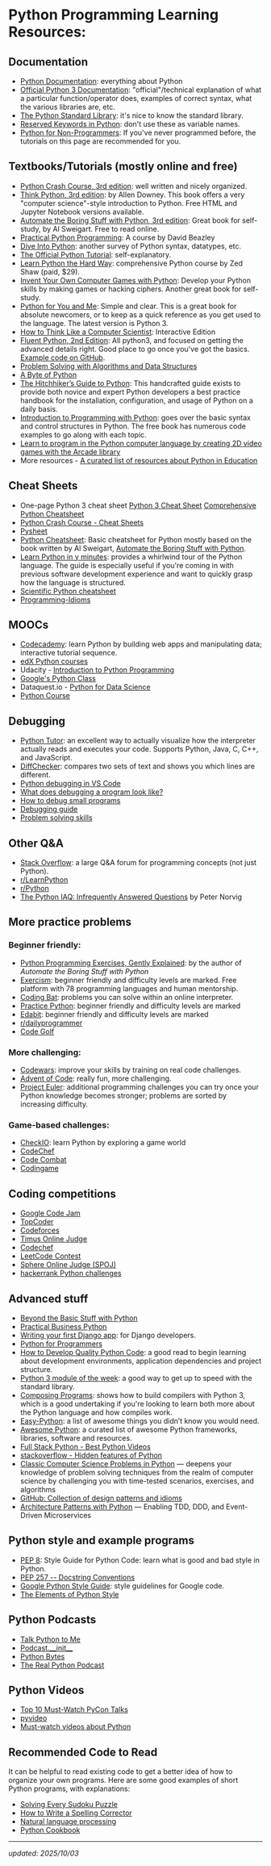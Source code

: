 # Python Programming Learning Resources:

## Documentation

- [Python Documentation](https://www.python.org/doc/): everything about Python
- [Official Python 3 Documentation](https://docs.python.org/3/library/index.html): "official"/technical explanation of what a particular function/operator does, examples of correct syntax, what the various libraries are, etc.
- [The Python Standard Library](https://docs.python.org/3/library/): it's nice to know the standard library.
- [Reserved Keywords in Python](https://docs.python.org/3/reference/lexical_analysis.html?highlight=lexical%20analysis#keywords): don't use these as variable names.
- [Python for Non-Programmers](https://wiki.python.org/moin/BeginnersGuide/NonProgrammers): If you've never programmed before, the tutorials on this page are recommended for you.

## Textbooks/Tutorials (mostly online and free)

- [Python Crash Course, 3rd edition](https://nostarch.com/python-crash-course-3rd-edition): well written and nicely organized.
- [Think Python, 3rd edition](https://greenteapress.com/wp/think-python-3e/): by Allen Downey. This book offers a very "computer science"-style introduction to Python. Free HTML and Jupyter Notebook versions available.
- [Automate the Boring Stuff with Python, 3rd edition](https://automatetheboringstuff.com/): Great book for self-study, by Al Sweigart. Free to read online.
- [Practical Python Programming](https://dabeaz-course.github.io/practical-python/): A course by David Beazley
- [Dive Into Python](https://www.diveintopython3.net/): another survey of Python syntax, datatypes, etc.
- [The Official Python Tutorial](https://docs.python.org/3/tutorial/): self-explanatory.
- [Learn Python the Hard Way](https://learnpythonthehardway.org/python3/): comprehensive Python course by Zed Shaw (paid, $29).
- [Invent Your Own Computer Games with Python](https://inventwithpython.com/invent4thed/): Develop your Python skills by making games or hacking ciphers. Another great book for self-study.
- [Python for You and Me](https://pymbook.readthedocs.io/en/latest/): Simple and clear. This is a great book for absolute newcomers, or to keep as a quick reference as you get used to the language. The latest version is Python 3.
- [How to Think Like a Computer Scientist](https://runestone.academy/ns/books/published/thinkcspy/index.html): Interactive Edition
- [Fluent Python, 2nd Edition](https://www.oreilly.com/library/view/fluent-python-2nd/9781492056348/): All python3, and focused on getting the advanced details right. Good place to go once you've got the basics. [Example code on GitHub](https://github.com/fluentpython/example-code-2e).
- [Problem Solving with Algorithms and Data Structures](https://runestone.academy/ns/books/published/pythonds/index.html)
- [A Byte of Python](https://python.swaroopch.com/)
- [The Hitchhiker’s Guide to Python](https://docs.python-guide.org/): This handcrafted guide exists to provide both novice and expert Python developers a best practice handbook for the installation, configuration, and usage of Python on a daily basis.
- [Introduction to Programming with Python](https://opentechschool.github.io/python-beginners/en/index.html): goes over the basic syntax and control structures in Python. The free book has numerous code examples to go along with each topic.
- [Learn to program in the Python computer language by creating 2D video games with the Arcade library](https://learn.arcade.academy/en/latest/)
- More resources - [A curated list of resources about Python in Education](https://github.com/quobit/awesome-python-in-education)

## Cheat Sheets

- One-page Python 3 cheat sheet [Python 3 Cheat Sheet](Python3_Cheat_Sheet.pdf) [Comprehensive Python Cheatsheet](https://gto76.github.io/python-cheatsheet)
- [Python Crash Course - Cheat Sheets](https://github.com/ehmatthes/pcc/tree/master/cheat_sheets)
- [Pysheet](https://www.pythonsheets.com/)
- [Python Cheatsheet](https://www.pythoncheatsheet.org/): Basic cheatsheet for Python mostly based on the book written by Al Sweigart, [Automate the Boring Stuff with Python](https://automatetheboringstuff.com/).
- [Learn Python in y minutes](https://learnxinyminutes.com/docs/python/): provides a whirlwind tour of the Python language. The guide is especially useful if you're coming in with previous software development experience and want to quickly grasp how the language is structured.
- [Scientific Python cheatsheet](https://ipgp.github.io/scientific_python_cheat_sheet/)
- [Programming-Idioms](https://programming-idioms.org/cheatsheet/Python)

## MOOCs

- [Codecademy](https://www.codecademy.com/catalog/language/python): learn Python by building web apps and manipulating data; interactive tutorial sequence.
- [edX Python courses](https://www.edx.org/search?q=Python)
- Udacity - [Introduction to Python Programming](https://www.udacity.com/course/introduction-to-python--ud1110)
- [Google's Python Class](https://developers.google.com/edu/python)
- Dataquest.io - [Python for Data Science](https://www.dataquest.io/course/python-for-data-science-fundamentals)
- [Python Course](https://www.python-course.eu/python3_course.php)

## Debugging

- [Python Tutor](https://pythontutor.com/): an excellent way to actually visualize how the interpreter actually reads and executes your code. Supports Python, Java, C, C++, and JavaScript.
- [DiffChecker](https://www.diffchecker.com/): compares two sets of text and shows you which lines are different.
- [Python debugging in VS Code](https://code.visualstudio.com/docs/python/debugging)
- [What does debugging a program look like?](https://jvns.ca/blog/2019/06/23/a-few-debugging-resources/)
- [How to debug small programs](https://ericlippert.com/2014/03/05/how-to-debug-small-programs/)
- [Debugging guide](https://uchicago-cs.github.io/debugging-guide/)
- [Problem solving skills](https://ryanstutorials.net/problem-solving-skills/)

## Other Q&A

- [Stack Overflow](http://stackoverflow.com/questions/tagged/python): a large Q&A forum for programming concepts (not just Python).
- [r/LearnPython](https://www.reddit.com/r/learnpython/)
- [r/Python](https://www.reddit.com/r/python)
- [The Python IAQ: Infrequently Answered Questions](http://norvig.com/python-iaq.html) by Peter Norvig

## More practice problems

### Beginner friendly:

- [Python Programming Exercises, Gently Explained](https://inventwithpython.com/pythongently/): by the author of _Automate the Boring Stuff with Python_
- [Exercism](https://exercism.org/): beginner friendly and difficulty levels are marked. Free platform with 78 programming languages and human mentorship.
- [Coding Bat](http://codingbat.com/python): problems you can solve within an online interpreter.
- [Practice Python](http://www.practicepython.org/): beginner friendly and difficulty levels are marked
- [Edabit](https://edabit.com/): beginner friendly and difficulty levels are marked
- [r/dailyprogrammer](https://www.reddit.com/r/dailyprogrammer/)
- [Code Golf](https://code.golf/)

### More challenging:

- [Codewars](https://www.codewars.com/?language=python): improve your skills by training on real code challenges.
- [Advent of Code](https://adventofcode.com/): really fun, more challenging.
- [Project Euler](https://projecteuler.net/): additional programming challenges you can try once your Python knowledge becomes stronger; problems are sorted by increasing difficulty.

### Game-based challenges:

- [CheckIO](https://py.checkio.org/): learn Python by exploring a game world
- [CodeChef](https://www.codechef.com/)
- [Code Combat](https://codecombat.com/)
- [Codingame](https://www.codingame.com/start)

## Coding competitions

- [Google Code Jam](https://codingcompetitions.withgoogle.com/codejam)
- [TopCoder](https://www.topcoder.com/challenges)
- [Codeforces](http://codeforces.com/)
- [Timus Online Judge](https://acm.timus.ru/)
- [Codechef](https://www.codechef.com/)
- [LeetCode Contest](https://leetcode.com/contest/)
- [Sphere Online Judge (SPOJ)](https://www.spoj.com/)
- [hackerrank Python challenges](https://www.hackerrank.com/domains/python)

## Advanced stuff

- [Beyond the Basic Stuff with Python](https://nostarch.com/beyond-basic-stuff-python)
- [Practical Business Python](http://pbpython.com/)
- [Writing your first Django app](https://docs.djangoproject.com/en/stable/intro/tutorial01/): for Django developers.
- [Python for Programmers](https://wiki.python.org/moin/BeginnersGuide/Programmers)
- [How to Develop Quality Python Code](https://districtdatalabs.silvrback.com/how-to-develop-quality-python-code): a good read to begin learning about development environments, application dependencies and project structure.
- [Python 3 module of the week](https://pymotw.com/3/): a good way to get up to speed with the standard library.
- [Composing Programs](http://composingprograms.com/): shows how to build compilers with Python 3, which is a good undertaking if you're looking to learn both more about the Python language and how compiles work.
- [Easy-Python](https://easy-python.readthedocs.io/en/latest/): a list of awesome things you didn’t know you would need.
- [Awesome Python](https://github.com/vinta/awesome-python): a curated list of awesome Python frameworks, libraries, software and resources.
- [Full Stack Python - Best Python Videos](https://www.fullstackpython.com/best-python-videos.html)
- [stackoverflow - Hidden features of Python](http://stackoverflow.com/questions/101268/hidden-features-of-python)
- [Classic Computer Science Problems in Python](https://livebook.manning.com/book/classic-computer-science-problems-in-python/about-this-book/) — deepens your knowledge of problem solving techniques from the realm of computer science by challenging you with time-tested scenarios, exercises, and algorithms
- [GitHub: Collection of design patterns and idioms](https://github.com/faif/python-patterns)
- [Architecture Patterns with Python](https://www.cosmicpython.com/book/preface.html) — Enabling TDD, DDD, and Event-Driven Microservices

## Python style and example programs

- [PEP 8](https://peps.python.org/pep-0008/): Style Guide for Python Code: learn what is good and bad style in Python.
- [PEP 257 -- Docstring Conventions](https://peps.python.org/pep-0257/)
- [Google Python Style Guide](https://google.github.io/styleguide/pyguide.html): style guidelines for Google code.
- [The Elements of Python Style](https://github.com/amontalenti/elements-of-python-style)

## Python Podcasts

- [Talk Python to Me](https://talkpython.fm/)
- [Podcast.\_\_init\_\_](https://www.pythonpodcast.com/)
- [Python Bytes](https://pythonbytes.fm/)
- [The Real Python Podcast](https://realpython.com/podcasts/rpp/)

## Python Videos

- [Top 10 Must-Watch PyCon Talks](https://realpython.com/must-watch-pycon-talks/)
- [pyvideo](https://pyvideo.org/)
- [Must-watch videos about Python](https://github.com/s16h/py-must-watch)

## Recommended Code to Read

It can be helpful to read existing code to get a better idea of how to organize your own programs. Here are some good examples of short Python programs, with explanations:

- [Solving Every Sudoku Puzzle](http://norvig.com/sudoku.html)
- [How to Write a Spelling Corrector](http://norvig.com/spell-correct.html)
- [Natural language processing](http://norvig.com/ngrams/)
- [Python Cookbook](http://shop.oreilly.com/product/0636920027072.do)

---

*updated:* *2025/10/03*

